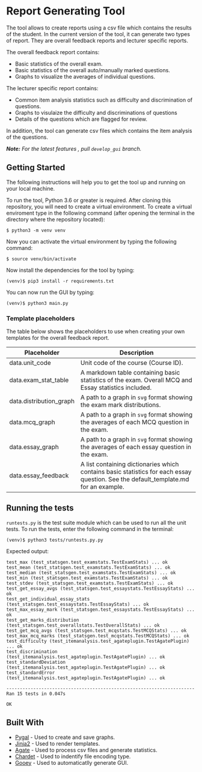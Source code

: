 # Report Generating Tool

The tool allows to create reports using a csv file which contains the results of the student. In the current version of the tool, it can generate two types of report. They are overall feedback reports and lecturer specific reports.

The overall feedback report contains:
* Basic statistics of the overall exam.
* Basic statistics of the overall auto/manually marked questions.
* Graphs to visualize the averages of individual questions.

The lecturer specific report contains:
* Common item analysis statistics such as difficulty and discrimination of questions.
* Graphs to visulaize the difficulty and discriminations of questions
* Details of the questions which are flagged for review.

In addition, the tool can generate csv files which contains the item analysis of the questions.

*__Note:__ For the latest features , pull `develop_gui` branch.*

## Getting Started
The following instructions will help you to get the tool up and running on your local machine.

To run the tool, Python 3.6 or greater is required. After cloning this repository, you will need to create a virtual environment. To create a virtual enviroment type in the following command (after opening the terminal in the directory where the repository located):

```
$ python3 -m venv venv
```

Now you can activate the virtual environment by typing the following command:
```
$ source venv/bin/activate
```

Now install the dependencies for the tool by typing:
```
(venv)$ pip3 install -r requirements.txt
```

You can now run the GUI by typing:

```
(venv)$ python3 main.py
```

### Template placeholders

The table below shows the placeholders to use when creating your own templates for the overall feedback report.

| Placeholder             | Description                                                                                                                         |
|-------------------------|-------------------------------------------------------------------------------------------------------------------------------------|
| data.unit_code          | Unit code of the course (Course ID).                                                                                                |
| data.exam_stat_table    | A markdown table containing basic statistics of the exam. Overall MCQ and Essay statistics included.                                |  
| data.distribution_graph | A path to a graph in `svg` format showing the exam mark distributions.                                                              |
| data.mcq_graph          | A path to a graph in `svg` format showing the averages of each MCQ question in the exam.                                            |
| data.essay_graph        | A path to a graph in `svg` format showing the averages of each essay question in the exam.                                          |
| data.essay_feedback     | A list containing dictionaries which contains basic statistics for each essay question. See the default_template.md for an example. |

## Running the tests
`runtests.py` is the test suite module which can be used to run all the unit tests. To run the tests, enter the following command in the terminal:

```
(venv)$ python3 tests/runtests.py.py
```

Expected output:
```
test_max (test_statsgen.test_examstats.TestExamStats) ... ok
test_mean (test_statsgen.test_examstats.TestExamStats) ... ok
test_median (test_statsgen.test_examstats.TestExamStats) ... ok
test_min (test_statsgen.test_examstats.TestExamStats) ... ok
test_stdev (test_statsgen.test_examstats.TestExamStats) ... ok
test_get_essay_avgs (test_statsgen.test_essaystats.TestEssayStats) ... ok
test_get_individual_essay_stats (test_statsgen.test_essaystats.TestEssayStats) ... ok
test_max_essay_mark (test_statsgen.test_essaystats.TestEssayStats) ... ok
test_get_marks_distribution (test_statsgen.test_overallstats.TestOverallStats) ... ok
test_get_mcq_avgs (test_statsgen.test_mcqstats.TestMCQStats) ... ok
test_max_mcq_marks (test_statsgen.test_mcqstats.TestMCQStats) ... ok
test_difficulty (test_itemanalysis.test_agateplugin.TestAgatePlugin) ... ok
test_discrimination (test_itemanalysis.test_agateplugin.TestAgatePlugin) ... ok
test_standardDeviation (test_itemanalysis.test_agateplugin.TestAgatePlugin) ... ok
test_standardError (test_itemanalysis.test_agateplugin.TestAgatePlugin) ... ok

----------------------------------------------------------------------
Ran 15 tests in 0.047s

OK
```

## Built With

* [Pygal](http://www.pygal.org/en/stable/documentation/) - Used to create and save graphs.
* [Jinja2](https://jinja.palletsprojects.com/en/2.11.x/) - Used to render templates.
* [Agate](https://agate.readthedocs.io/en/1.6.1/) - Used to process csv files and generate statistics.
* [Chardet](https://chardet.readthedocs.io/en/latest/index.html) - Used to indentify file encoding type.
* [Gooey](https://github.com/chriskiehl/Gooey) - Used to automaticatlly generate GUI.
